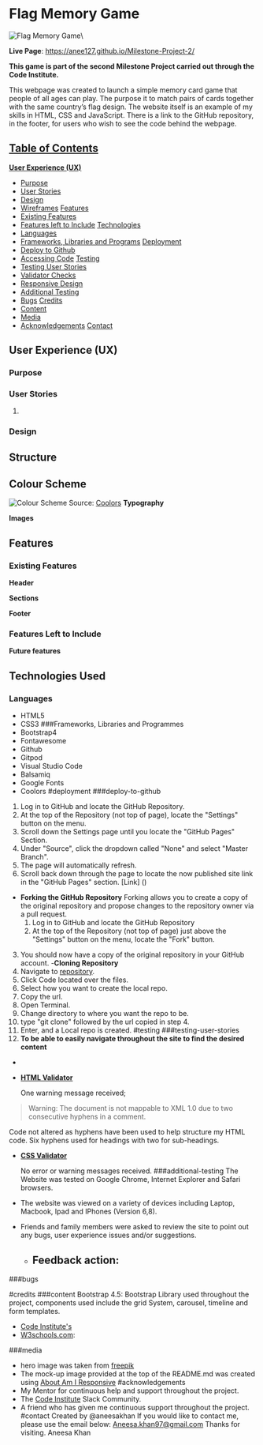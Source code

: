 # Flag Memory Game

![Flag Memory Game](/assets/images/responsive-design-ms2.png)\

**Live Page**: https://anee127.github.io/Milestone-Project-2/

**This game is part of the second Milestone Project carried out through the Code Institute.**

This webpage was created to launch a simple memory card game that people of all ages can play. The purpose it to match pairs of cards together with the same country’s flag design. The website itself is an example of my skills in HTML, CSS and JavaScript. There is a link to the GitHub repository, in the footer, for users who wish to see the code behind the webpage.

## <u>Table of Contents</u>
[**User Experience (UX)**](#user-experience-ux)
+ [Purpose](#purpose)
+ [User Stories](#user-stories)
+ [Design](#design)
+ [Wireframes](#wireframes)
[Features](#features)
+ [Existing Features](#exsiting-features)
+ [Features left to Include](#features-left-to-include)
[Technologies](#technologies)
+ [Languages](#languages)
+ [Frameworks, Libraries and Programs](#frameworks-libraries-and-programs)
[Deployment](#deployment)
+ [Deploy to Github](#deploy-to-github)
+ [Accessing Code](#accessing-code)
[Testing](#testing)
+ [Testing User Stories](#testing-user-stories)
+ [Validator Checks](#validator-checks)
+ [Responsive Design](#responsive-design)
+ [Additional Testing](#additional-testing)
+ [Bugs](#bugs) 
[Credits](#credits)
+ [Content](#content)
+ [Media](#media)
+ [Acknowledgements](#acknowledgements) 
[Contact](#contact)

## **User Experience (UX)**
### Purpose
 

### User Stories
1.	 
### Design
**Structure**
-	 
**Colour Scheme**
-	
![Colour Scheme](assets/ColourScheme.png)
Source: [Coolors](https://coolors.co/879397-89aad2-f36874-fdfffc-fffad7)
**Typography**

**Images**

## **Features**
### Existing Features
**Header**

**Sections**

**Footer**

### Features Left to Include
**Future features**

## Technologies Used
### Languages
-	HTML5
-	CSS3
###Frameworks, Libraries and Programmes
-	Bootstrap4
-	Fontawesome
-	Github
-	Gitpod
-	Visual Studio Code
-	Balsamiq
-	Google Fonts
-	Coolors 
#deployment
###deploy-to-github
1. Log in to GitHub and locate the GitHub Repository. 
2. At the top of the Repository (not top of page), locate the "Settings" button on the menu. 
3. Scroll down the Settings page until you locate the "GitHub Pages" Section.
4. Under "Source", click the dropdown called "None" and select "Master Branch".
5. The page will automatically refresh.
6. Scroll back down through the page to locate the now published site link in the "GitHub Pages" section.
[Link] ()
- **Forking the GitHub Repository**
  Forking allows you to create a copy of the original repository and propose changes to the repository owner via a pull request. 
    1. Log in to GitHub and locate the GitHub Repository
    2. At the top of the Repository (not top of page) just above the "Settings" button on the menu, locate the "Fork" button.
3. You should now have a copy of the original repository in your GitHub account.
-**Cloning Repository**
1. Navigate to [repository]().
2. Click Code located over the files.
3. Select how you want to create the local repo.
4. Copy the url.
5. Open Terminal.
6. Change directory to where you want the repo to be.
7. type "git clone" followed by the url copied in step 4.
8. Enter, and a Local repo is created.
#testing
###testing-user-stories
1. **To be able to easily navigate throughout the site to find the desired content**
-

- [**HTML Validator**](https://validator.w3.org/nu/#textarea)

  One warning message received;

> Warning: The document is not mappable to XML 1.0 due to two consecutive hyphens in a comment.
    
Code not altered as hyphens have been used to help structure my HTML code. Six hyphens used for headings with two for sub-headings.

- [**CSS Validator**](https://jigsaw.w3.org/css-validator/#validate_by_input)

  No error or warning messages received.
###additional-testing
The Website was tested on Google Chrome, Internet Explorer and Safari browsers.

- The website was viewed on a variety of devices including Laptop, Macbook, Ipad and IPhones (Version 6,8).

- Friends and family members were asked to review the site to point out any bugs, user experience issues and/or suggestions.
  - Feedback action:
    - 
###bugs

#credits
###content
Bootstrap 4.5: Bootstrap Library used throughout the project, components used include the grid System, carousel, timeline and form templates.
- [Code Institute's](https://codeinstitute.net/) 
- [W3schools.com](https://www.w3schools.com/): 

###media
- hero image was taken from [freepik]( https://www.freepik.com)
- The mock-up image provided at the top of the README.md was created using [About Am I Responsive](http://ami.responsivedesign.is/)
#acknowledgements
- My Mentor for continuous help and support throughout the project.
 - The [Code Institute](https://codeinstitute.net/) Slack Community.
- A friend who has given me continuous support throughout the project.
#contact
Created by @aneesakhan
If you would like to contact me, please use the email below:
Aneesa.khan97@gmail.com
Thanks for visiting.
Aneesa Khan